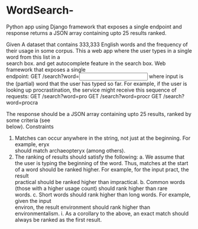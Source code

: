 # WordSearch-
Python app using Django framework that exposes a single endpoint and response returns a JSON array containing upto 25 results ranked.

Given A	dataset that	contains	333,333	English	words	and	the	frequency	of	their	usage	in	some	corpus.	
This a	web	app	where	the	user	types	in	a	single	word	from	this	list	in	a	
search	box.	and get autocomplete	feature	in	the	search	box.
Web framework that	exposes	a	single	
endpoint:
GET	/search?word=<input>
where	input	is	the	(partial)	word	that	the	user	has	typed	so	far.	For	example,	if	the	user	is	looking	
up	procrastination,	the	service	might	receive	this	sequence	of	requests:
                           GET	/search?word=pro
                           GET	/search?word=procr
                           GET	/search?word=procra

The	response	should	be	a	JSON	array	containing	upto	25	results,	ranked	by	some	criteria	(see	
below).
Constraints

  1. Matches	can	occur	anywhere	in	the	string,	not	just	at	the	beginning.	For	example,	eryx	
    should	match	archaeopteryx	(among	others).
  2. The	ranking	of	results	should	satisfy	the	following:
      a. We	assume	that	the	user	is	typing	the	beginning	of	the	word.	Thus,	matches	at	the	
      start	of	a	word	should	be	ranked	higher.	For	example,	for	the	input	pract,	the	result	
      practical	should	be	ranked	higher	than	impractical.
      b. Common	words	(those	with	a	higher	usage	count)	should	rank	higher	than	rare	
      words.
      c. Short	words	should	rank	higher	than	long	words.	For	example,	given	the	input	
      environ,	the	result	environment	should	rank	higher	than	environmentalism.
          i. As	a	corollary	to the	above,	an	exact	match should	always	be	ranked	as	the	
              first	result.
